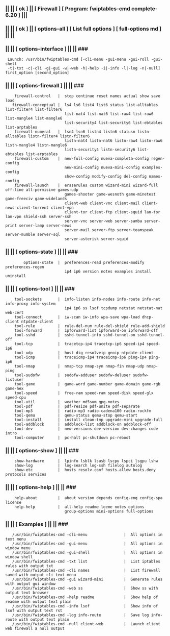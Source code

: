 ### || || [ ok ] || [ Firewall ] [ Program: fwiptables-cmd complete-6.20 ] |||
### || || [ ok ] || [ options-all ] [ List full options ] [ full-options md ] || ||
### || ||  [ options-interface ]  || ||  ### ###                                                          
     Launch: /usr/bin/fwiptables-cmd [-cli-menu -gui-menu -gui-roll -gui-shell                                           
     -t|-txt -c|-cli -g|-gui -w|-web -h|-help -i|-info -l|-log -n|-null] first_option [second_option]         
### || ||  [ options-firewall ]  || ||  ### ###                                                           
        firewall-control   |  stop continue reset names actual show save load                              
       firewall-conceptual |  ls4 ls6 list4 list6 status list-alltables list-filter4 list-filter6          
                              list-nat4 list-nat6 list-raw4 list-raw6 list-mangle4 list-mangle6            
                              list-security4 list-security6 list-ebtables list-arptables                   
        firewall-numeral   |  lsn4 lsn6 listn4 listn6 statusn listn-alltables listn-filter4 listn-filter6  
                              listn-nat4 listn-nat6 listn-raw4 listn-raw6 listn-mangle4 listn-mangle6      
                              listn-security4 listn-security6 list-ebtables list-arptables                 
        firewall-custom    |  new-full-config nueva-completa-config regen-config                           
                              new-mini-config nueva-mini-config examples-config                            
                              show-config modify-config del-config names-config                            
        firewall-launch    |  eraserules custom wizard-mini wizard-full off-line all-permisive games-udp   
                              games-shooter game-wesnoth game-minetest game-freeciv game-widelands         
                              client-web client-vnc client-mail client-news client-torrent client-vpn      
                              client-tor client-ftp client-squid lan-tor lan-vpn shield-ssh server-ssh     
                              server-vnc server-web server-samba server-print server-lamp server-news      
                              server-mail server-ftp server-teamspeak server-mumble server-sql             
                              server-asterisk server-squid                                                 
### || ||  [ options-state ]  || ||  ### ###                                                              
            options-state  |  preferences-read preferences-modify preferences-regen                        
                              ip4 ip6 version notes examples install uninstall                             
### || ||  [ options-tool ]  || ||  ### ###                                                               
        tool-sockets       |  info-listen info-nodes info-route info-net info-proxy info-system            
                              ip4 ip6 ss lsof tcpdump netstat netstat-nat web-cert                         
        tool-connect       |  iw-scan iw-info wpa-save wpa-load dhcp-client ntpdate-client                 
        tool-rule          |  rule-del-num rule-del-shield rule-add-shield                                 
        tool-forward       |  ipforward-list ipforward-on ipforward-off                                    
        tool-sshd          |  sshd-tunnel-info sshd-tunnel-on sshd-tunnel-off                              
        tool-tcp           |  tracetcp-ip4 tracetcp-ip6 speed-ip4 speed-ip6                                
        tool-udp           |  host dig resolveip geoip ntpdate-client                                      
        tool-icmp          |  traceicmp-ip4 traceicmp-ip6 ping-ip4 ping-ip6                                
        tool-nmap          |  nmap-tcp nmap-syn nmap-fin nmap-udp nmap-ping                                
        tool-sudofw        |  sudofw-adduser sudofw-deluser sudofw-listuser                                
        tool-game          |  game-word game-number game-domain game-rgb game-hex                          
        tool-speed         |  free-ram speed-ram speed-disk speed-glx speed-cpu                            
        tool-util          |  weather md5sum gpg-notes                                                     
        tool-pdf           |  pdf-resize pdf-unite pdf-separate                                            
        tool-mp3           |  radio-mp3 radio-cadena100 radio-rockfm                                       
        tool-qemu          |  qemu-status qemu-stop qemu-start                                             
        tool-install       |  install clean-tmp upgrade-mini upgrade-full                      
        tool-addblock      |  addblock-list addblock-on addblock-off                                       
        tool-dev           |  new-versions dev-version dev-changes code intro                              
        tool-computer      |  pc-halt pc-shutdown pc-reboot                                                
### || || [ options-show ]   || ||  ### ###                                                               
        show-hardware      |  lpinfo lsblk lsusb lscpu lspci lsgpu lshw                                    
        show-log           |  log-search log-ssh filelog autolog                                           
        show-etc           |  hosts resolv.conf hosts.allow hosts.deny protocols services                  
### || || [ options-help ]   || ||  ### ###                                                               
        help-about         |  about version depends config-eng config-spa license                          
        help-help          |  all-help readme leeme notes options                                          
                              group-options mini-options full-options                                      
### || ||  [ Examples ]  || ||  ### ###                                                                   
       /usr/bin/fwiptables-cmd -cli-menu                |  All options in text menu                                    
       /usr/bin/fwiptables-cmd -gui-menu                |  All options in window menu                                  
       /usr/bin/fwiptables-cmd -gui-shell               |  All options in window shell                                 
       /usr/bin/fwiptables-cmd -txt list                |  List iptables rules with output txt                         
       /usr/bin/fwiptables-cmd -cli names               |  List firewall saved with output cli text menu               
       /usr/bin/fwiptables-cmd -gui wizard-mini         |  Generate rules with output gui window                       
       /usr/bin/fwiptables-cmd -web ss                  |  Show ss with output text browser                            
       /usr/bin/fwiptables-cmd -help readme             |  Show help of readme with output text plain                  
       /usr/bin/fwiptables-cmd -info lsof               |  Show info of lsof with output text rst                      
       /usr/bin/fwiptables-cmd -log info-route          |  Save log info-route with output text plain                  
       /usr/bin/fwiptables-cmd -null client-web         |  Launch client web firewall a null output                    
